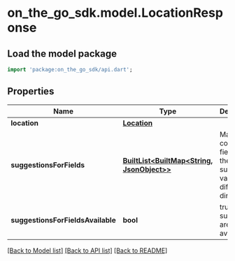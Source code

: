 # on_the_go_sdk.model.LocationResponse

## Load the model package
```dart
import 'package:on_the_go_sdk/api.dart';
```

## Properties
Name | Type | Description | Notes
------------ | ------------- | ------------- | -------------
**location** | [**Location**](Location.md) |  | [optional] 
**suggestionsForFields** | [**BuiltList&lt;BuiltMap&lt;String, JsonObject&gt;&gt;**](BuiltMap.md) | Map containing fields and the suggested values from different directories. | [optional] 
**suggestionsForFieldsAvailable** | **bool** | true if any suggetions are available | [optional] 

[[Back to Model list]](../README.md#documentation-for-models) [[Back to API list]](../README.md#documentation-for-api-endpoints) [[Back to README]](../README.md)


